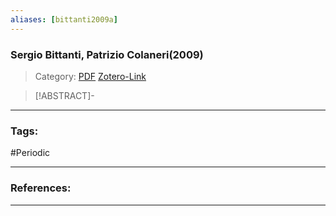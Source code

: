 ```yaml
---
aliases: [bittanti2009a]
---
```


### Sergio Bittanti, Patrizio Colaneri(2009)

>Category:
>[PDF](bittanti2009a.pdf)
>[Zotero-Link](zotero://select/items/@bittanti2009a)

>[!ABSTRACT]-
>

---

### Tags:
#Periodic 

---
### References:


---

